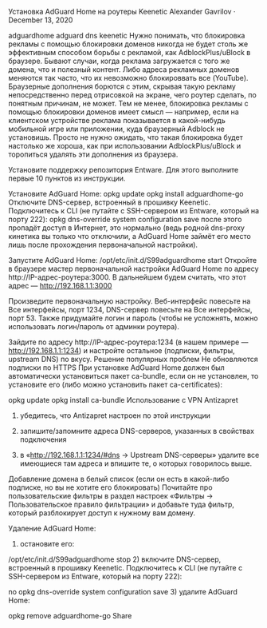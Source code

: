 Установка AdGuard Home на роутеры Keenetic
Alexander Gavrilov · December 13, 2020

adguardhome   adguard   dns   keenetic
Нужно понимать, что блокировка рекламы с помощью блокировки доменов никогда не будет столь же эффективным способом борьбы с рекламой, как AdblockPlus/uBlock в браузере. Бывают случаи, когда реклама загружается с того же домена, что и полезный контент. Либо адреса рекламных доменов меняются так часто, что их невозможно блокироввать все (YouTube). Браузерные дополнения борются с этим, скрывая такую рекламу непосредственно перед отрисовкой на экране, чего роутер сделать, по понятным причинам, не может. Тем не менее, блокировка рекламы с помощью блокировки доменов имеет смысл — например, если на клиентском устройстве реклама показывается в какой-нибудь мобильной игре или приложении, куда браузерный Adblock не установишь. Просто не нужно ожидать, что такая блокировка будет настолько же хороша, как при использовании AdblockPlus/uBlock и торопиться удалять эти дополнения из браузера.

Установите поддержку репозитория Entware. Для этого выполните первые 10 пунктов из инструкции.

Установите AdGuard Home:
opkg update
opkg install adguardhome-go
Отключите DNS-сервер, встроенный в прошивку Keenetic. Подключитесь к CLI (не путайте с SSH-сервером из Entware, который на порту 222):
opkg dns-override
system configuration save
после этого пропадёт доступ в Интернет, это нормально (ведь родной dns-proxy кинетика вы только что отключили, а AdGuard Home займёт его место лишь после прохождения первоначальной настройки).

Запустите AdGuard Home:
/opt/etc/init.d/S99adguardhome start
Откройте в браузере мастер первоначальной настройки AdGuard Home по адресу http://IP-адрес-роутера:3000. В дальнейшем будем считать, что этот адрес — http://192.168.1.1:3000

Произведите первоначальную настройку. Веб-интерфейс повесьте на Все интерфейсы, порт 1234, DNS-сервер повесьте на Все интерфейсы, порт 53. Также придумайте логин и пароль (чтобы не усложнять, можно использовать логин/пароль от админки роутера).

Зайдите по адресу http://IP-адрес-роутера:1234 (в нашем примере — http://192.168.1.1:1234) и настройте остальное (подписки, фильтры, upstream DNS) по вкусу.
Решение популярных проблем
Не обновляются подписки по HTTPS
При установке AdGuard Home должен был автоматически установиться пакет ca-bundle, если он не установлен, то установите его (либо можно установить пакет ca-certificates):

opkg update
opkg install ca-bundle
Использование с VPN Antizapret
1) убедитесь, что Antizapret настроен по этой инструкции

2) запишите/запомните адреса DNS-серверов, указанных в свойствах подключения

3) в «http://192.168.1.1:1234/#dns → Upstream DNS-серверы» удалите все имеющиеся там адреса и впишите те, о которых говорилось выше.

Добавление домена в белый список (если он есть в какой-либо подписке, но вы не хотите его блокировать)
Почитайте про пользовательские фильтры в раздел настроек «Фильтры → Пользовательское правило фильтрации» и добавьте туда фильтр, который разблокирует доступ к нужному вам домену.

Удаление AdGuard Home:
1) остановите его:

/opt/etc/init.d/S99adguardhome stop
2) включите DNS-сервер, встроенный в прошивку Keenetic. Подключитесь к CLI (не путайте с SSH-сервером из Entware, который на порту 222):

no opkg dns-override
system configuration save
3) удалите AdGuard Home:

opkg remove adguardhome-go
Share
